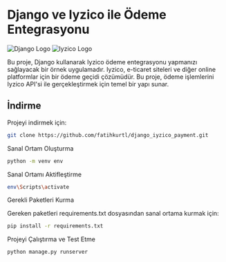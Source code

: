 # Django ve Iyzico ile Ödeme Entegrasyonu

![Django Logo](https://www.djangoproject.com/m/img/logos/django-logo-positive.png) ![Iyzico Logo](https://epnext.com/wp-content/uploads/2020/10/iyzico_logo_NEW.jpg)

Bu proje, Django kullanarak Iyzico ödeme entegrasyonu yapmanızı sağlayacak bir örnek uygulamadır. Iyzico, e-ticaret siteleri ve diğer online platformlar için bir ödeme geçidi çözümüdür. Bu proje, ödeme işlemlerini Iyzico API'si ile gerçekleştirmek için temel bir yapı sunar.

## İndirme

Projeyi indirmek için:

```bash
git clone https://github.com/fatihkurtl/django_iyzico_payment.git
```
Sanal Ortam Oluşturma

```bash
python -m venv env
```
Sanal Ortamı Aktifleştirme

```bash
env\Scripts\activate
```
Gerekli Paketleri Kurma

Gereken paketleri requirements.txt dosyasından sanal ortama kurmak için:

```bash
pip install -r requirements.txt
```
Projeyi Çalıştırma ve Test Etme

```bash
python manage.py runserver
```
